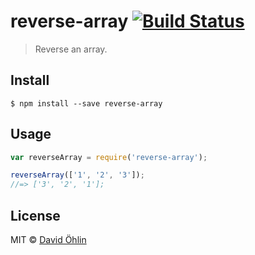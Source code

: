 # reverse-array [![Build Status](https://travis-ci.org/davidohlin/reverse-array.svg?branch=master)](https://travis-ci.org/davidohlin/reverse-array)

> Reverse an array.


## Install

```
$ npm install --save reverse-array
```


## Usage

```js
var reverseArray = require('reverse-array');

reverseArray(['1', '2', '3']);
//=> ['3', '2', '1'];
```


## License

MIT © [David Öhlin](http://davidohlin.se)
